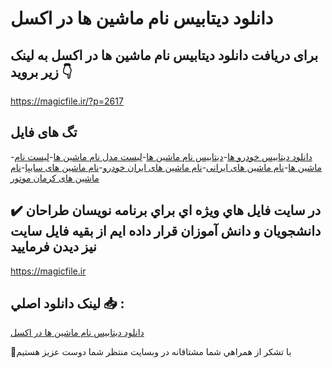 # دانلود دیتابیس نام ماشین ها در اکسل

## برای دریافت دانلود دیتابیس نام ماشین ها در اکسل به لینک زیر بروید 👇

https://magicfile.ir/?p=2617

## تگ های فایل

-[دانلود دیتابیس خودرو ها](https://magicfile.ir/product/%d8%af%db%8c%d8%aa%d8%a7%d8%a8%db%8c%d8%b3-%d9%86%d8%a7%d9%85-%d9%85%d8%a7%d8%b4%db%8c%d9%86-%d9%87%d8%a7-%d8%af%d8%b1-%d8%a7%da%a9%d8%b3%d9%84/)-[دیتابیس نام ماشین ها](https://magicfile.ir/product/%d8%af%db%8c%d8%aa%d8%a7%d8%a8%db%8c%d8%b3-%d9%86%d8%a7%d9%85-%d9%85%d8%a7%d8%b4%db%8c%d9%86-%d9%87%d8%a7-%d8%af%d8%b1-%d8%a7%da%a9%d8%b3%d9%84/)-[لیست مدل نام ماشین ها](https://magicfile.ir/product/%d8%af%db%8c%d8%aa%d8%a7%d8%a8%db%8c%d8%b3-%d9%86%d8%a7%d9%85-%d9%85%d8%a7%d8%b4%db%8c%d9%86-%d9%87%d8%a7-%d8%af%d8%b1-%d8%a7%da%a9%d8%b3%d9%84/)-[لیست نام ماشین ها](https://magicfile.ir/product/%d8%af%db%8c%d8%aa%d8%a7%d8%a8%db%8c%d8%b3-%d9%86%d8%a7%d9%85-%d9%85%d8%a7%d8%b4%db%8c%d9%86-%d9%87%d8%a7-%d8%af%d8%b1-%d8%a7%da%a9%d8%b3%d9%84/)-[نام ماشین های ایرانی](https://magicfile.ir/product/%d8%af%db%8c%d8%aa%d8%a7%d8%a8%db%8c%d8%b3-%d9%86%d8%a7%d9%85-%d9%85%d8%a7%d8%b4%db%8c%d9%86-%d9%87%d8%a7-%d8%af%d8%b1-%d8%a7%da%a9%d8%b3%d9%84/)-[نام ماشین های ایران خودرو](https://magicfile.ir/product/%d8%af%db%8c%d8%aa%d8%a7%d8%a8%db%8c%d8%b3-%d9%86%d8%a7%d9%85-%d9%85%d8%a7%d8%b4%db%8c%d9%86-%d9%87%d8%a7-%d8%af%d8%b1-%d8%a7%da%a9%d8%b3%d9%84/)-[نام ماشین های سایپا](https://magicfile.ir/product/%d8%af%db%8c%d8%aa%d8%a7%d8%a8%db%8c%d8%b3-%d9%86%d8%a7%d9%85-%d9%85%d8%a7%d8%b4%db%8c%d9%86-%d9%87%d8%a7-%d8%af%d8%b1-%d8%a7%da%a9%d8%b3%d9%84/)-[نام ماشین های کرمان موتور](https://magicfile.ir/product/%d8%af%db%8c%d8%aa%d8%a7%d8%a8%db%8c%d8%b3-%d9%86%d8%a7%d9%85-%d9%85%d8%a7%d8%b4%db%8c%d9%86-%d9%87%d8%a7-%d8%af%d8%b1-%d8%a7%da%a9%d8%b3%d9%84/)

## ✔️ در سايت فايل هاي ويژه اي براي برنامه نويسان طراحان دانشجويان و دانش آموزان قرار داده ايم از بقيه فايل سايت نيز ديدن فرماييد

https://magicfile.ir


## لينک دانلود اصلي 📥 :

[دانلود دیتابیس نام ماشین ها در اکسل](https://magicfile.ir/product/%d8%af%db%8c%d8%aa%d8%a7%d8%a8%db%8c%d8%b3-%d9%86%d8%a7%d9%85-%d9%85%d8%a7%d8%b4%db%8c%d9%86-%d9%87%d8%a7-%d8%af%d8%b1-%d8%a7%da%a9%d8%b3%d9%84/) 


🙏با تشکر از همراهي شما مشتاقانه در وبسایت منتظر شما دوست عزیز هستیم

